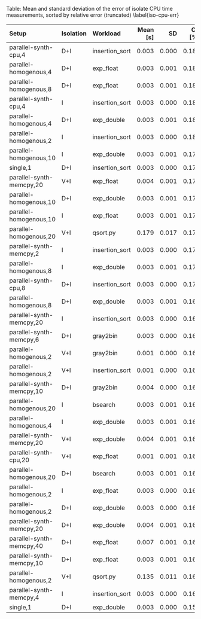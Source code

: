 
Table: Mean and standard deviation of the error of isolate CPU time measurements, sorted by relative error (truncated) \label{iso-cpu-err}

|Setup                    |Isolation |Workload       | Mean [s]|    SD| CV [%]|
|:------------------------|:---------|:--------------|--------:|-----:|------:|
|parallel-synth-cpu,4     |D+I       |insertion_sort |    0.003| 0.000|  0.182|
|parallel-homogenous,4    |D+I       |exp_float      |    0.003| 0.001|  0.182|
|parallel-homogenous,8    |D+I       |exp_float      |    0.003| 0.001|  0.182|
|parallel-synth-cpu,4     |I         |insertion_sort |    0.003| 0.000|  0.182|
|parallel-homogenous,4    |D+I       |exp_double     |    0.003| 0.001|  0.180|
|parallel-homogenous,2    |I         |insertion_sort |    0.003| 0.000|  0.180|
|parallel-homogenous,10   |I         |exp_double     |    0.003| 0.001|  0.179|
|single,1                 |D+I       |insertion_sort |    0.003| 0.000|  0.179|
|parallel-synth-memcpy,20 |V+I       |exp_float      |    0.004| 0.001|  0.178|
|parallel-homogenous,10   |D+I       |exp_double     |    0.003| 0.001|  0.178|
|parallel-homogenous,10   |I         |exp_float      |    0.003| 0.001|  0.176|
|parallel-homogenous,20   |V+I       |qsort.py       |    0.179| 0.017|  0.176|
|parallel-synth-memcpy,2  |I         |insertion_sort |    0.003| 0.000|  0.174|
|parallel-homogenous,8    |I         |exp_double     |    0.003| 0.001|  0.174|
|parallel-synth-cpu,8     |D+I       |insertion_sort |    0.003| 0.000|  0.170|
|parallel-homogenous,8    |D+I       |exp_double     |    0.003| 0.001|  0.167|
|parallel-synth-memcpy,20 |I         |insertion_sort |    0.003| 0.000|  0.167|
|parallel-synth-memcpy,6  |D+I       |gray2bin       |    0.003| 0.000|  0.166|
|parallel-homogenous,2    |V+I       |gray2bin       |    0.001| 0.000|  0.166|
|parallel-homogenous,2    |V+I       |insertion_sort |    0.001| 0.000|  0.166|
|parallel-synth-memcpy,10 |D+I       |gray2bin       |    0.004| 0.000|  0.165|
|parallel-homogenous,20   |I         |bsearch        |    0.003| 0.001|  0.165|
|parallel-homogenous,4    |I         |exp_double     |    0.003| 0.001|  0.165|
|parallel-synth-memcpy,20 |V+I       |exp_double     |    0.004| 0.001|  0.164|
|parallel-synth-cpu,20    |V+I       |exp_float      |    0.001| 0.001|  0.164|
|parallel-homogenous,20   |D+I       |bsearch        |    0.003| 0.001|  0.164|
|parallel-homogenous,2    |I         |exp_float      |    0.003| 0.000|  0.163|
|parallel-homogenous,2    |D+I       |exp_double     |    0.003| 0.000|  0.163|
|parallel-synth-memcpy,20 |D+I       |exp_double     |    0.004| 0.001|  0.162|
|parallel-synth-memcpy,40 |D+I       |exp_float      |    0.007| 0.001|  0.162|
|parallel-synth-memcpy,10 |D+I       |exp_float      |    0.003| 0.001|  0.161|
|parallel-homogenous,2    |V+I       |qsort.py       |    0.135| 0.011|  0.161|
|parallel-synth-memcpy,4  |I         |insertion_sort |    0.003| 0.000|  0.161|
|single,1                 |D+I       |exp_double     |    0.003| 0.000|  0.154|
